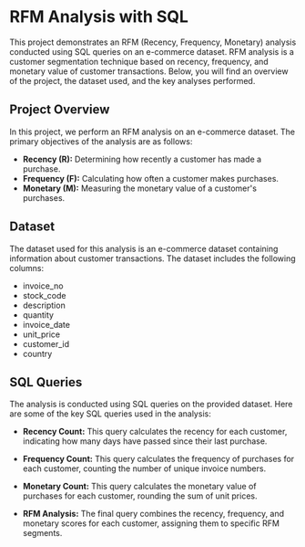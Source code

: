# RFM Analysis with SQL

This project demonstrates an RFM (Recency, Frequency, Monetary) analysis conducted using SQL queries on an e-commerce dataset. RFM analysis is a customer segmentation technique based on recency, frequency, and monetary value of customer transactions. Below, you will find an overview of the project, the dataset used, and the key analyses performed.

## Project Overview

In this project, we perform an RFM analysis on an e-commerce dataset. The primary objectives of the analysis are as follows:

- **Recency (R):** Determining how recently a customer has made a purchase.
- **Frequency (F):** Calculating how often a customer makes purchases.
- **Monetary (M):** Measuring the monetary value of a customer's purchases.

## Dataset

The dataset used for this analysis is an e-commerce dataset containing information about customer transactions. The dataset includes the following columns:

- invoice_no
- stock_code
- description
- quantity
- invoice_date
- unit_price
- customer_id
- country

## SQL Queries

The analysis is conducted using SQL queries on the provided dataset. Here are some of the key SQL queries used in the analysis:

- **Recency Count:** This query calculates the recency for each customer, indicating how many days have passed since their last purchase.

- **Frequency Count:** This query calculates the frequency of purchases for each customer, counting the number of unique invoice numbers.

- **Monetary Count:** This query calculates the monetary value of purchases for each customer, rounding the sum of unit prices.

- **RFM Analysis:** The final query combines the recency, frequency, and monetary scores for each customer, assigning them to specific RFM segments.




